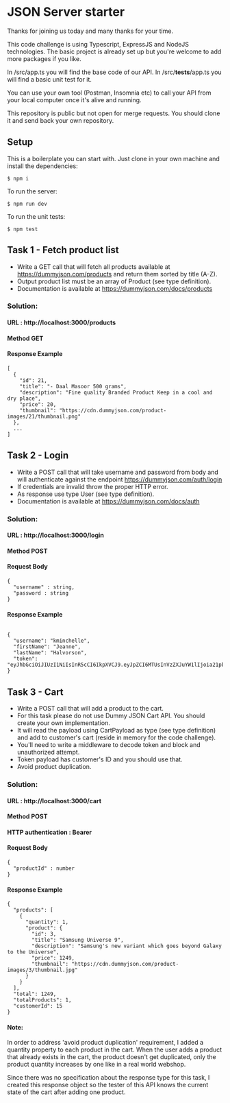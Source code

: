 # JSON Server starter

Thanks for joining us today and many thanks for your time.

This code challenge is using Typescript, ExpressJS and NodeJS technologies. The basic project is already set up but you're welcome to add more packages if you like.

In /src/app.ts you will find the base code of our API. In /src/**tests**/app.ts you will find a basic unit test for it.

You can use your own tool (Postman, Insomnia etc) to call your API from your local computer once it's alive and running.

This repository is public but not open for merge requests. You should clone it and send back your own repository.

## Setup

This is a boilerplate you can start with. Just clone in your own machine and install the dependencies:

```
$ npm i
```

To run the server:

```
$ npm run dev
```

To run the unit tests:

```
$ npm test
```

## Task 1 - Fetch product list

- Write a GET call that will fetch all products available at https://dummyjson.com/products and return them sorted by title (A-Z).
- Output product list must be an array of Product (see type definition).
- Documentation is available at https://dummyjson.com/docs/products

### Solution:

#### URL : http://localhost:3000/products
#### Method GET

#### Response Example
```
[
  {
    "id": 21,
    "title": "- Daal Masoor 500 grams",
    "description": "Fine quality Branded Product Keep in a cool and dry place",
    "price": 20,
    "thumbnail": "https://cdn.dummyjson.com/product-images/21/thumbnail.png"
  },
  ...
]
```

## Task 2 - Login

- Write a POST call that will take username and password from body and will authenticate against the endpoint https://dummyjson.com/auth/login
- If credentials are invalid throw the proper HTTP error.
- As response use type User (see type definition).
- Documentation is available at https://dummyjson.com/docs/auth

### Solution:

#### URL : http://localhost:3000/login
#### Method POST
#### Request Body
```
{
  "username" : string,
  "password : string
}
```
#### Response Example
```

{
  "username": "kminchelle",
  "firstName": "Jeanne",
  "lastName": "Halvorson",
  "token": "eyJhbGciOiJIUzI1NiIsInR5cCI6IkpXVCJ9.eyJpZCI6MTUsInVzZXJuYW1lIjoia21pbmNoZWxsZSIsImVtYWlsIjoia21pbmNoZWxsZUBxcS5jb20iLCJmaXJzdE5hbWUiOiJKZWFubmUiLCJsYXN0TmFtZSI6IkhhbHZvcnNvbiIsImdlbmRlciI6ImZlbWFsZSIsImltYWdlIjoiaHR0cHM6Ly9yb2JvaGFzaC5vcmcvSmVhbm5lLnBuZz9zZXQ9c2V0NCIsImlhdCI6MTcwOTMwOTMxOCwiZXhwIjoxNzA5MzEyOTE4fQ.BDmGEVnuiyW0oyPv2M3Cv3Ee5RPj2fYo75KSN7BN09M"
}
```


## Task 3 - Cart

- Write a POST call that will add a product to the cart.
- For this task please do not use Dummy JSON Cart API. You should create your own implementation.
- It will read the payload using CartPayload as type (see type definition) and add to customer's cart (reside in memory for the code challenge).
- You'll need to write a middleware to decode token and block and unauthorized attempt.
- Token payload has customer's ID and you should use that.
- Avoid product duplication.

### Solution:

#### URL : http://localhost:3000/cart
#### Method POST
#### HTTP authentication : Bearer
#### Request Body
```
{
  "productId" : number
}
```
#### Response Example
```
{
  "products": [
    {
      "quantity": 1,
      "product": {
        "id": 3,
        "title": "Samsung Universe 9",
        "description": "Samsung's new variant which goes beyond Galaxy to the Universe",
        "price": 1249,
        "thumbnail": "https://cdn.dummyjson.com/product-images/3/thumbnail.jpg"
      }
    }
  ],
  "total": 1249,
  "totalProducts": 1,
  "customerId": 15
}
```
#### Note: 
In order to address 'avoid product duplication' requirement, I added a quantity property to each product in the cart. When the user adds a product that already exists in the cart, the product doesn't get duplicated, only the product quantity increases by one like in a real world webshop.

Since there was no specification about the response type for this task, I created this response object so the tester of this API knows the current state of the cart after adding one product.


